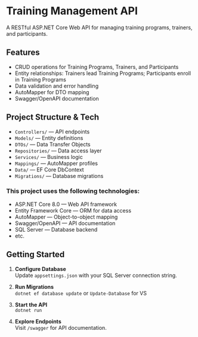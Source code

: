 # Training Management API

A RESTful ASP.NET Core Web API for managing training programs, trainers, and participants.

## Features

- CRUD operations for Training Programs, Trainers, and Participants
- Entity relationships: Trainers lead Training Programs; Participants enroll in Training Programs
- Data validation and error handling
- AutoMapper for DTO mapping
- Swagger/OpenAPI documentation

## Project Structure & Tech

- `Controllers/` — API endpoints
- `Models/` — Entity definitions
- `DTOs/` — Data Transfer Objects
- `Repositories/` — Data access layer
- `Services/` — Business logic
- `Mappings/` — AutoMapper profiles
- `Data/` — EF Core DbContext
- `Migrations/` — Database migrations

### This project uses the following technologies:

- ASP.NET Core 8.0 — Web API framework
- Entity Framework Core — ORM for data access
- AutoMapper — Object-to-object mapping
- Swagger/OpenAPI — API documentation
- SQL Server — Database backend
- etc.

## Getting Started

1. **Configure Database**  
   Update `appsettings.json` with your SQL Server connection string.

2. **Run Migrations**  
    `dotnet ef database update` or `Update-Database` for VS

3. **Start the API**  
    `dotnet run`

4. **Explore Endpoints**  
Visit `/swagger` for API documentation.